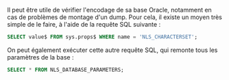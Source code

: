 <!-- --- title: Oracle / Connaître l'encodage de sa base -->
Il peut être utile de vérifier l'encodage de sa base Oracle, notamment en cas de problèmes de montage d'un dump. Pour 
cela, il existe un moyen très simple de le faire, à l'aide de la requête SQL suivante :

``` sql
SELECT value$ FROM sys.props$ WHERE name = 'NLS_CHARACTERSET';
``` 

On peut également exécuter cette autre requête SQL, qui remonte tous les paramètres de la base :

``` sql
SELECT * FROM NLS_DATABASE_PARAMETERS;
``` 

<!-- --- tags: server, oracle -->
